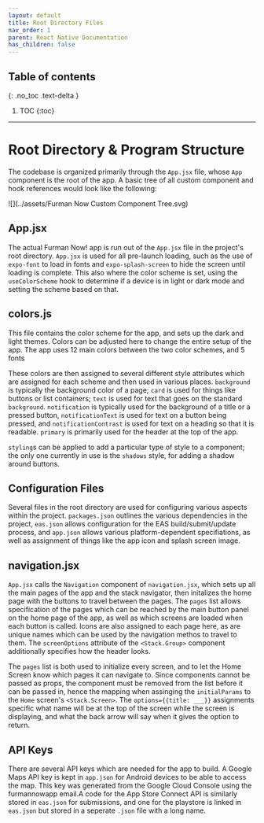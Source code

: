```yaml
---
layout: default
title: Root Directory Files
nav_order: 1
parent: React Native Documentation
has_children: false
---
```

## Table of contents
{: .no_toc .text-delta }

1. TOC
{:toc}
---
# Root Directory & Program Structure
The codebase is organized primarily through the `App.jsx` file, whose `App` component is the root of the app. A basic tree of all custom component and hook references would look like the following:

![](../assets/Furman Now Custom Component Tree.svg)

## App.jsx
The actual Furman Now! app is run out of the `App.jsx` file in the project's root directory. `App.jsx` is used for all pre-launch loading, such as the use of `expo-font` to load in fonts and `expo-splash-screen` to hide the screen until loading is complete. This also where the color scheme is set, using the `useColorScheme` hook to determine if a device is in light or dark mode and setting the scheme based on that.

## colors.js
This file contains the color scheme for the app, and sets up the dark and light themes. Colors can be adjusted here to change the entire setup of the app. The app uses 12 main colors between the two color schemes, and 5 fonts

These colors are then assigned to several different style attributes which are assigned for each scheme and then used in various places. `background` is typically the background color of a page; `card` is used for things like buttons or list containers; `text` is used for text that goes on the standard `background`. `notification` is typically used for the background of a title or a pressed button, `notificationText` is used for text on a button being pressed, and `notificationContrast` is used for text on a heading so that it is readable. `primary` is primarily used for the header at the top of the app.

`styling`s can be applied to add a particular type of style to a component; the only one currently in use is the `shadows` style, for adding a shadow around buttons. 

## Configuration Files
Several files in the root directory are used for configuring various aspects within the project. `packages.json` outlines the various dependencies in the project, `eas.json` allows configuration for the EAS build/submit/update process, and `app.json` allows various platform-dependent specifiations, as well as assignment of things like the app icon and splash screen image.

## navigation.jsx
`App.jsx` calls the `Navigation` component of `navigation.jsx`, which sets up all the main pages of the app and the stack navigator, then initalizes the home page with the buttons to travel between the pages. The `pages` list allows specification of the pages which can be reached by the main button panel on the home page of the app, as well as which screens are loaded when each button is called. Icons are also assigned to each page here, as are unique names which can be used by the navigation methos to travel to them. The `screenOptions` attribute of the `<Stack.Group>` component additionally specifies how the header looks.

The `pages` list is both used to initialize every screen, and to let the Home Screen know which pages it can navigate to. Since components cannot be passed as props, the component must be removed from the list before it can be passed in, hence the mapping when assinging the `initialParams` to the `Home` screen's `<Stack.Screen>`. The `options={{title: ___}}` assignments specific what name will be at the top of the screen while the screen is displaying, and what the back arrow will say when it gives the option to return.

## API Keys
There are several API keys which are needed for the app to build. A Google Maps API key is kept in `app.json` for Android devices to be able to access the map. This key was generated from the Google Cloud Console using the furmannowapp email.A code for the App Store Connect API is similarly stored in `eas.json` for submissions, and one for the playstore is linked in `eas.json` but stored in a seperate `.json` file with a long name. 